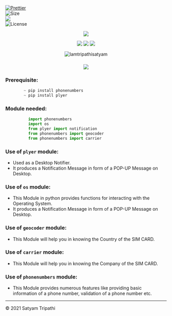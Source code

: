 [![Prettier](https://img.shields.io/badge/Code%20Style-Prettier-red.svg)](https://github.com/prettier/prettier)</br>
![Size](https://img.shields.io/github/repo-size/Iamtripathisatyam/Phone_Number_Info?color=red&label=Repo%20Size%20)</br>
![](https://img.shields.io/tokei/lines/github/Iamtripathisatyam/Phone_Number_Info?color=red&label=Lines%20of%20Code)</br>
![License](https://img.shields.io/badge/License-MIT-red.svg)</br>

<p align="center">
<img src="https://cutt.ly/kblvsVv" />
</p>

<p align="center">
<img src="https://forthebadge.com/images/badges/for-you.svg" />
<img src="http://ForTheBadge.com/images/badges/made-with-python.svg" />
<img src="https://forthebadge.com/images/badges/built-by-developers.svg" />
</p>

<p align="center">
  <img src="https://profile-counter.glitch.me/{Phone_Number_Info}/count.svg" alt=Iamtripathisatyam />
</p>

### <h3 align="center"><a href="https://github.com/Iamtripathisatyam/Phone_Number_Info/blob/main/Phone_Number_Info.py"><img src="https://img.shields.io/badge/-PHONE NUMBERS INFO USING PYTHON-black?logo=python&logoColor=yellow&style=flat-square"></a><h3/>
  
### Prerequisite:
```python
        ~ pip install phonenumbers
        ~ pip install plyer
```             

### Module needed:
```python 
          import phonenumbers
          import os
          from plyer import notification
          from phonenumbers import geocoder
          from phonenumbers import carrier
```
### Use of `plyer` module:
   - Used as a Desktop Notifier. 
   - It produces a Notification Message in form of a POP-UP Message on Desktop.
### Use of `os` module:
   - This Module in python provides functions for interacting with the Operating System. 
   - It produces a Notification Message in form of a POP-UP Message on Desktop.
### Use of `geocoder` module:
   - This Module will help you in knowing the Country of the SIM CARD.
### Use of `carrier` module:
   - This Module will help you in knowing the Company of the SIM CARD.
### Use of `phonenumbers` module:
   - This Module provides numerous features like providing basic information of a phone number, validation of a phone number etc.
___________________________________

<p>&copy; 2021 Satyam Tripathi</p>
